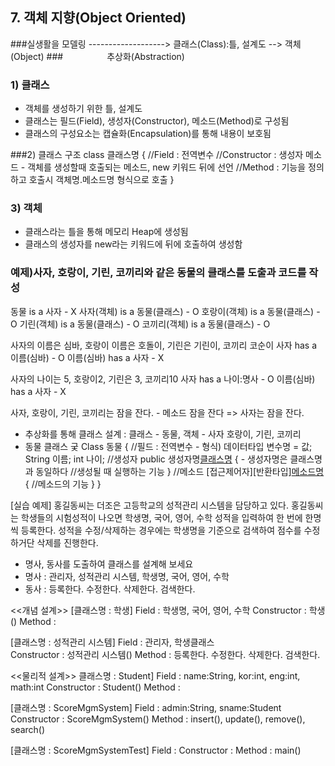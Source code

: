 ## 7. 객체 지향(Object Oriented)

 ###실생활을 모델링 -------------------> 클래스(Class):틀, 설계도 --> 객체(Object)
 ###&emsp;&emsp;&emsp;&emsp;&emsp;추상화(Abstraction)
              
### 1) 클래스 
- 객체를 생성하기 위한 틀, 설계도
- 클래스는 필드(Field), 생성자(Constructor), 메소드(Method)로 구성됨
- 클래스의 구성요소는 캡슐화(Encapsulation)를 통해 내용이 보호됨              
         
###2) 클래스 구조
class 클래스명 {
    //Field : 전역변수
    //Constructor : 생성자 메소드 - 객체를 생성할때 호출되는 메소드, new 키워드 뒤에 선언
    //Method : 기능을 정의하고 호출시 객체명.메소드명 형식으로 호출 
}

### 3) 객체     
- 클래스라는 틀을 통해 메모리 Heap에 생성됨
- 클래스의 생성자를 new라는 키워드에 뒤에 호출하여 생성함

### 예제)사자, 호랑이, 기린, 코끼리와 같은 동물의 클래스를 도출과 코드를 작성
동물 is a 사자 - X
사자(객체) is a 동물(클래스) - O
호랑이(객체) is a 동물(클래스) - O
기린(객체) is a 동물(클래스) - O
코끼리(객체) is a 동물(클래스) - O

사자의 이름은 심바, 호랑이 이름은 호돌이, 기린은 기린이, 코끼리 코순이
사자 has a 이름(심바) - O
이름(심바) has a 사자 - X

사자의 나이는 5, 호랑이2, 기린은 3, 코끼리10
사자 has a 나이:명사 - O
이름(심바) has a 사자 - X

사자, 호랑이, 기린, 코끼리는 잠을 잔다. - 메소드 
잠을 잔다 => 사자는 잠을 잔다.

- 추상화를 통해 클래스 설계 : 클래스 - 동물, 객체 - 사자 호랑이, 기린, 코끼리
- 동물 클래스 궂
Class 동물 {
      //필드 : 전역변수 - 형식) 데이터타입 변수명 = 값;
  String 이름;
  int 나이;
  //생성자
  public 생성자명[클래스명]() { - 생성자명은 클래스명과 동일하다
      //생성될 때 실행하는 기능
  }
  //메소드
  [접근제어자][반환타입][메소드명]() {
      //메소드의 기능
  }
}

[실습 예제]
홍길동씨는 더조은 고등학교의 성적관리 시스템을 담당하고 있다. 홍길동씨는 학생들의 시험성적이 나오면 학생명, 국어, 영어, 수학 성적을 입력하여 한 번에 한명씩 등록한다. 성적을 수정/삭제하는 경우에는 학생명을 기준으로 검색하여 점수를 수정하거단 삭제를 진행한다.

- 명사, 동사를 도출하여 클래스를 설계해 보세요
- 명사 : 관리자, 성적관리 시스템, 학생명, 국어, 영어, 수학
- 동사 : 등록한다. 수정한다. 삭제한다. 검색한다.

<<개념 설계>>
[클래스명 : 학생]
Field : 학생명, 국어, 영어, 수학
Constructor : 학생()
Method : 

[클래스명 : 성적관리 시스템]
Field : 관리자, 학생클래스  
Constructor : 성적관리 시스템()
Method : 등록한다. 수정한다. 삭제한다. 검색한다.

<<물리적 설계>>
클래스명 : Student]
Field : name:String, kor:int, eng:int, math:int
Constructor : Student()
Method : 

[클래스명 : ScoreMgmSystem]
Field : admin:String, sname:Student  
Constructor : ScoreMgmSystem()
Method : insert(), update(), remove(), search()

[클래스명 : ScoreMgmSystemTest]
Field : 
Constructor :
Method : main()
